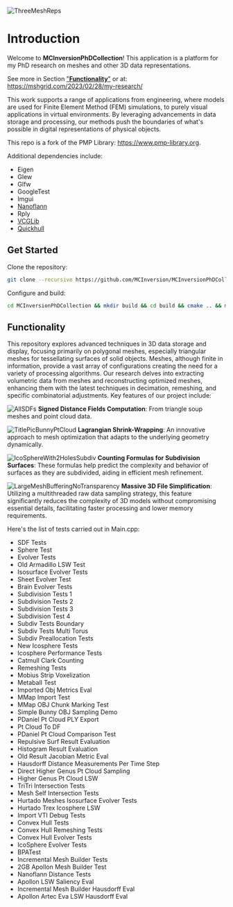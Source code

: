 ![ThreeMeshReps](https://github.com/MCInversion/MCInversionPhDCollection/blob/main/images/ThreeMeshReps.png)

# Introduction

Welcome to **MCInversionPhDCollection**! This application is a platform for my PhD research on meshes and other 3D data representations.

See more in Section ["**Functionality**"](https://github.com/MCInversion/MCInversionPhDCollection/blob/main/README.md#functionality) or at: https://mshgrid.com/2023/02/28/my-research/

This work supports a range of applications from engineering, where models are used for Finite Element Method (FEM) simulations, to purely visual applications in virtual environments. By leveraging advancements in data storage and processing, our methods push the boundaries of what's possible in digital representations of physical objects.

This repo is a fork of the PMP Library: https://www.pmp-library.org.

Additional dependencies include:

- Eigen
- Glew
- Glfw
- GoogleTest
- Imgui
- [Nanoflann](https://github.com/jlblancoc/nanoflann)
- Rply
- [VCGLib](https://github.com/cnr-isti-vclab/vcglib)
- [Quickhull](https://github.com/akuukka/quickhull)

## Get Started

Clone the repository:

```sh
git clone --recursive https://github.com/MCInversion/MCInversionPhDCollection.git
```

Configure and build:

```sh
cd MCInversionPhDCollection && mkdir build && cd build && cmake .. && make
```

## Functionality 

This repository explores advanced techniques in 3D data storage and display, focusing primarily on polygonal meshes, especially triangular meshes for tessellating surfaces of solid objects. Meshes, although finite in information, provide a vast array of configurations creating the need for a variety of processing algorithms. Our research delves into extracting volumetric data from meshes and reconstructing optimized meshes, enhancing them with the latest techniques in decimation, remeshing, and specific combinatorial adjustments.
Key features of our project include:

![AllSDFs](https://github.com/MCInversion/MCInversionPhDCollection/blob/main/images/AllSDFs.png)
**Signed Distance Fields Computation**: From triangle soup meshes and point cloud data.

![TitlePicBunnyPtCloud](https://github.com/MCInversion/MCInversionPhDCollection/blob/main/images/TitlePicBunnyPtCloud.png)
**Lagrangian Shrink-Wrapping**: An innovative approach to mesh optimization that adapts to the underlying geometry dynamically.

![IcoSphereWith2HolesSubdiv](https://github.com/MCInversion/MCInversionPhDCollection/blob/main/images/IcoSphereWith2HolesSubdiv.jpg)
**Counting Formulas for Subdivision Surfaces**: These formulas help predict the complexity and behavior of surfaces as they are subdivided, aiding in efficient mesh refinement.

![LargeMeshBufferingNoTransparency](https://github.com/MCInversion/MCInversionPhDCollection/blob/main/images/LargeMeshBufferingNoTransparency.png)
**Massive 3D File Simplification**: Utilizing a multithreaded raw data sampling strategy, this feature significantly reduces the complexity of 3D models without compromising essential details, facilitating faster processing and lower memory requirements.


Here's the list of tests carried out in Main.cpp:

- SDF Tests
- Sphere Test
- Evolver Tests
- Old Armadillo LSW Test
- Isosurface Evolver Tests
- Sheet Evolver Test
- Brain Evolver Tests
- Subdivision Tests 1
- Subdivision Tests 2
- Subdivision Tests 3
- Subdivision Test 4
- Subdiv Tests Boundary
- Subdiv Tests Multi Torus
- Subdiv Preallocation Tests
- New Icosphere Tests
- Icosphere Performance Tests
- Catmull Clark Counting
- Remeshing Tests
- Mobius Strip Voxelization
- Metaball Test
- Imported Obj Metrics Eval
- MMap Import Test
- MMap OBJ Chunk Marking Test
- Simple Bunny OBJ Sampling Demo
- PDaniel Pt Cloud PLY Export
- Pt Cloud To DF
- PDaniel Pt Cloud Comparison Test
- Repulsive Surf Result Evaluation
- Histogram Result Evaluation
- Old Result Jacobian Metric Eval
- Hausdorff Distance Measurements Per Time Step
- Direct Higher Genus Pt Cloud Sampling
- Higher Genus Pt Cloud LSW
- TriTri Intersection Tests
- Mesh Self Intersection Tests
- Hurtado Meshes Isosurface Evolver Tests
- Hurtado Trex Icosphere LSW
- Import VTI Debug Tests
- Convex Hull Tests
- Convex Hull Remeshing Tests
- Convex Hull Evolver Tests
- IcoSphere Evolver Tests
- BPATest
- Incremental Mesh Builder Tests
- 2GB Apollon Mesh Builder Test
- Nanoflann Distance Tests
- Apollon LSW Saliency Eval
- Incremental Mesh Builder Hausdorff Eval
- Apollon Artec Eva LSW Hausdorff Eval
